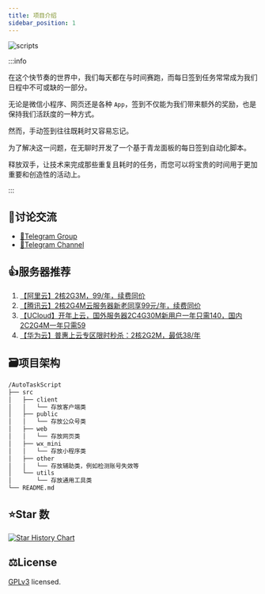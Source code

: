```yaml
---
title: 项目介绍
sidebar_position: 1
---
```


![scripts](https://socialify.git.ci/sudojia/AutoTaskScript/image?font=Rokkitt&forks=1&issues=1&name=1&owner=1&pattern=Brick%20Wall&pulls=1&stargazers=1&theme=Auto)

:::info

在这个快节奏的世界中，我们每天都在与时间赛跑，而每日签到任务常常成为我们日程中不可或缺的一部分。

无论是微信小程序、网页还是各种 `App`，签到不仅能为我们带来额外的奖励，也是保持我们活跃度的一种方式。

然而，手动签到往往既耗时又容易忘记。

为了解决这一问题，在无聊时开发了一个基于青龙面板的每日签到自动化脚本。

释放双手，让技术来完成那些重复且耗时的任务，而您可以将宝贵的时间用于更加重要和创造性的活动上。

:::

## 💬讨论交流

- [💬Telegram Group](https://t.me/v_script)
- [🔔Telegram Channel](https://t.me/IiiiOOiiiiOO)

## 👍服务器推荐

1. [【阿里云】2核2G3M，99/年，续费同价](https://www.aliyun.com/daily-act/ecs/activity_selection?userCode=ga5zx65v)
2. [【腾讯云】2核2G4M云服务器新老同享99元/年，续费同价](https://curl.qcloud.com/3wQPyTQE)
3. [【UCloud】开年上云，国外服务器2C4G30M新用户一年只需140，国内2C2G4M一年只需59](https://www.ucloud.cn/site/active/kuaijiesale.html?invitation_code=C1xF794E400C078)
4. [【华为云】普惠上云专区限时秒杀：2核2G2M，最低38/年](https://activity.huaweicloud.com/discount_area_v5/index.html)

## 🗃项目架构

```markdown
/AutoTaskScript
├── src
│   ├── client
│   │   └── 存放客户端类
│   ├── public
│   │   └── 存放公众号类
│   ├── web
│   │   └── 存放网页类
│   ├── wx_mini
│   │   └── 存放小程序类
│   ├── other
│   │   └── 存放辅助类，例如检测账号失效等
│   └── utils
│       └── 存放通用工具类
└── README.md
```

## ⭐Star 数

[![Star History Chart](https://api.star-history.com/svg?repos=sudojia/AutoTaskScript&type=Date)](https://api.star-history.com/svg?repos=sudojia/AutoTaskScript&type=Date)

## ⚖️License

[GPLv3](https://github.com/sudojia/AutoTaskScript/blob/script/LICENSE) licensed.
